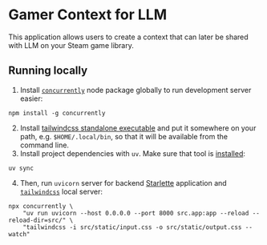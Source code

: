 # Gamer Context for LLM

This application allows users to create a context that can later be shared with LLM on your Steam game library.

## Running locally

1. Install [`concurrently`](https://www.npmjs.com/package/concurrently) node package globally to run development server easier:
```shell
npm install -g concurrently
```
2. Install [tailwindcss standalone executable](https://tailwindcss.com/blog/standalone-cli) and put it somewhere on your path, e.g. `$HOME/.local/bin`, so that it will be available from the command line.
3. Install project dependencies with `uv`. Make sure that tool is [installed](https://docs.astral.sh/uv/getting-started/installation/):
```shell
uv sync
```
4. Then, run `uvicorn` server for backend [Starlette](https://www.starlette.io/) application and [`tailwindcss`](https://tailwindcss.com/) local server:
```shell
npx concurrently \
    "uv run uvicorn --host 0.0.0.0 --port 8000 src.app:app --reload --reload-dir=src/" \
    "tailwindcss -i src/static/input.css -o src/static/output.css --watch"
```
